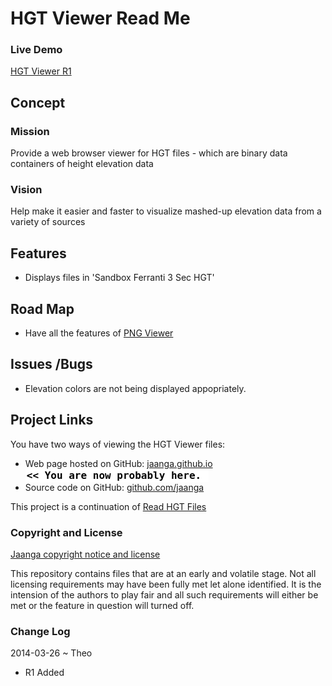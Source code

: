HGT Viewer Read Me
==================

### Live Demo

[HGT Viewer R1]( http://jaanga.github.io/terrain-plus/cookbook/hgt-viewer/latest/ )


## Concept

### Mission
Provide a web browser viewer for HGT files - which are binary data containers of height elevation data

### Vision
Help make it easier and faster to visualize mashed-up elevation data from a variety of sources

## Features
* Displays files in 'Sandbox Ferranti 3 Sec HGT'


## Road Map
* Have all the features of [PNG Viewer]( http://jaanga.github.io/terrain-viewer/png-viewer/readme-reader.html )


## Issues /Bugs
* Elevation colors are not being displayed appopriately. 

## Project Links

You have two ways of viewing the HGT Viewer files:

* Web page hosted on GitHub: [jaanga.github.io]( http://jaanga.github.io/jaanga/terrain-plus/cookbook/hgt-viewer "view the files as apps." ) <input value="<< You are now probably here." size=28 style="font:bold 12pt monospace;border-width:0;" >  
* Source code on GitHub: [github.com/jaanga]( https://github.com/jaanga/terrain-plus/tree/gh-pages/cookbook/hgt-viewer "View the files as source code." ) <scan style=display:none ><< You are now probably here.</scan>

This project is a continuation of [Read HGT Files]( http://jaanga.github.io/terrain-plus/cookbook/read-hgt-files/readme-reader.html )


### Copyright and License

[Jaanga copyright notice and license]( https://github.com/jaanga/jaanga.github.io/blob/master/jaanga-copyright-and-mit-license.md )

This repository contains files that are  at an early and volatile stage. Not all licensing requirements may have been fully met let alone identified. It is the intension of the authors to play fair and all such requirements will either be met or the feature in question will turned off.

### Change Log

2014-03-26 ~ Theo

* R1 Added




